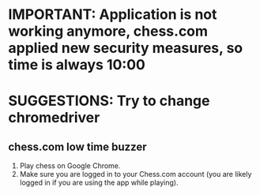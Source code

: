 # IMPORTANT: Application is not working anymore, chess.com applied new security measures, so time is always 10:00
# SUGGESTIONS: Try to change chromedriver

## chess.com low time buzzer
1. Play chess on Google Chrome.
2. Make sure you are logged in to your Chess.com account (you are likely logged in if you are using the app while playing).

